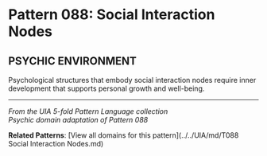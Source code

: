 # Pattern 088: Social Interaction Nodes

## PSYCHIC ENVIRONMENT

Psychological structures that embody social interaction nodes require inner development that supports personal growth and well-being.

---

*From the UIA 5-fold Pattern Language collection*  
*Psychic domain adaptation of Pattern 088*

**Related Patterns**: [View all domains for this pattern](../../UIA/md/T088 Social Interaction Nodes.md)